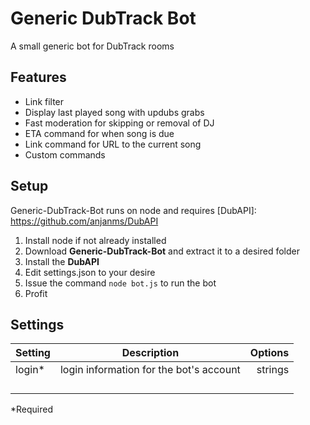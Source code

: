 # Generic DubTrack Bot
A small generic bot for DubTrack rooms

## Features
- Link filter
- Display last played song with updubs grabs
- Fast moderation for skipping or removal of DJ
- ETA command for when song is due
- Link command for URL to the current song
- Custom commands

## Setup
Generic-DubTrack-Bot runs on node and requires [DubAPI]: https://github.com/anjanms/DubAPI<br>
1. Install node if not already installed<br>
2. Download **Generic-DubTrack-Bot** and extract it to a desired folder<br>
3. Install the **DubAPI**<br>
4. Edit settings.json to your desire<br>
5. Issue the command ```node bot.js``` to run the bot<br>
6. Profit

## Settings
| Setting       | Description           | Options  |
| ------------- |:-------------:| -----:|
| login*      | login information for the bot's account | strings |
|   |    |
|   |    |
|   |    |
|   |    ||   |    |

*Required





